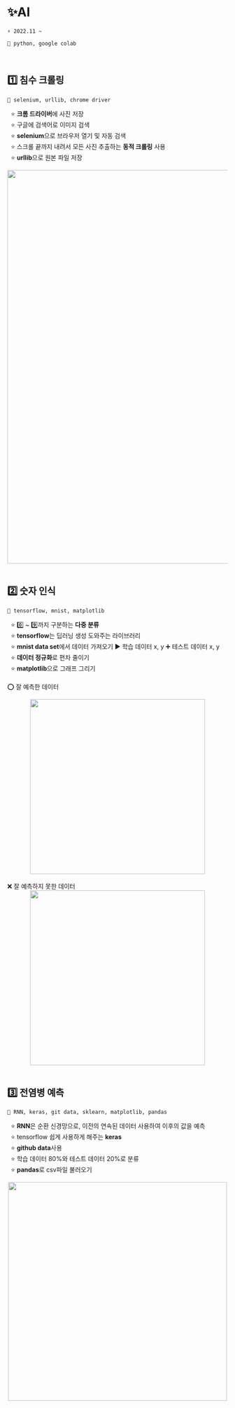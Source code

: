 # ✨AI
```git
⚡ 2022.11 ~
```
```git
📌 python, google colab
```
<br />

## 1️⃣ 침수 크롤링<br/>
```git
📌 selenium, urllib, chrome driver
```
&nbsp;&nbsp;⭐ <strong>크롬 드라이버</strong>에 사진 저장 <br />
&nbsp;&nbsp;⭐ 구글에 검색어로 이미지 검색<br />
&nbsp;&nbsp;⭐ <strong>selenium</strong>으로 브라우저 열기 및 자동 검색<br />
&nbsp;&nbsp;⭐ 스크롤 끝까지 내려서 모든 사진 추출하는 <strong>동적 크롤링</strong> 사용<br />
&nbsp;&nbsp;⭐ <strong>urllib</strong>으로 원본 파일 저장<br />
<div align="center">
      <img src="https://user-images.githubusercontent.com/96722691/205277222-8c7557ec-1a7c-4303-9bfe-187ec788f4d1.png"  width="900" >
</div>
<br />

## 2️⃣ 숫자 인식 <br/>
```git
📌 tensorflow, mnist, matplotlib
```
&nbsp;&nbsp;⭐ 0️⃣ ~ 9️⃣까지 구분하는 <strong>다중 분류</strong><br />
&nbsp;&nbsp;⭐ <strong>tensorflow</strong>는 딥러닝 생성 도와주는 라이브러리 <br />
&nbsp;&nbsp;⭐ <strong>mnist data set</strong>에서 데이터 가져오기 ▶️ 학습 데이터 x, y ➕ 테스트 데이터 x, y<br />
&nbsp;&nbsp;⭐ <strong>데이터 정규화</strong>로 편차 줄이기<br />
&nbsp;&nbsp;⭐ <strong>matplotlib</strong>으로 그래프 그리기<br />
<br />
⭕ 잘 예측한 데이터
<div align="center">
      <img src="https://user-images.githubusercontent.com/96722691/205277130-463f74c9-044f-4622-b2e5-ce7514d4359d.png"  width="400" >
</div>
<br />
❌ 잘 예측하지 못한 데이터
<div align="center">
      <img src="https://user-images.githubusercontent.com/96722691/205277165-7786a618-56b6-496b-8f33-05c6a4643996.png"  width="400" >
</div>
<br />

## 3️⃣ 전염병 예측<br/>
```git
📌 RNN, keras, git data, sklearn, matplotlib, pandas
```
&nbsp;&nbsp;⭐ <strong>RNN</strong>은 순환 신경망으로, 이전의 연속된 데이터 사용하여 이후의 값을 예측<br />
&nbsp;&nbsp;⭐ tensorflow 쉽게 사용하게 해주는 <strong>keras</strong><br />
&nbsp;&nbsp;⭐ <strong>github data</strong>사용<br />
&nbsp;&nbsp;⭐ 학습 데이터 80%와 테스트 데이터 20%로 분류<br />
&nbsp;&nbsp;⭐ <strong>pandas</strong>로 csv파일 불러오기<br />
<div align="center">
      <img src="https://user-images.githubusercontent.com/96722691/205277199-60c0643f-6b4a-4dc1-b58c-f0c7d3357067.png"  width="500" >
</div>
<br />
